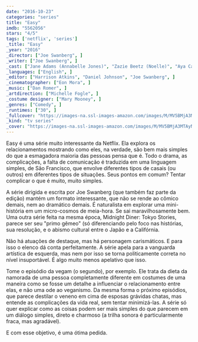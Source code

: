 ```yaml
---
date: "2016-10-23"
categories: "series"
title: "Easy"
imdb: "5562056"
stars: "4/5"
tags: ['netflix', 'series']
_title: "Easy"
_year: "2016"
_director: ["Joe Swanberg", ]
_writer: ["Joe Swanberg", ]
_cast: ["Jane Adams (Annabelle Jones)", "Zazie Beetz (Noelle)", "Aya Cash (Sherri)", "Dave Franco (Jeff)", "Jacqueline Toboni (Jo)", "Kiersey Clemons (Chase)", "Evan Jonigkeit (Matt)", "Rebecca Spence (Cheryl)", "Noah Hopkins (Russ)", ]
_languages: ["English", ]
_editor: ["Harrison Atkins", "Daniel Johnson", "Joe Swanberg", ]
_cinematographer: ["Eon Mora", ]
_music: ["Dan Romer", ]
_artdirection: ["Michelle Fogle", ]
_costume designer: ["Mary Mooney", ]
_genres: ["Comedy", ]
_runtimes: ["30", ]
_fullcover: "https://images-na.ssl-images-amazon.com/images/M/MV5BMjA3MTAyNzUyNF5BMl5BanBnXkFtZTgwNDk4NzgwMDI@.jpg"
_kind: "tv series"
_cover: "https://images-na.ssl-images-amazon.com/images/M/MV5BMjA3MTAyNzUyNF5BMl5BanBnXkFtZTgwNDk4NzgwMDI@._V1._SX93_SY140_.jpg"
---
```

Easy é uma série muito interessante da Netflix. Ela explora os relacionamentos mostrando como eles, na verdade, são bem mais simples do que a esmagadora maioria das pessoas pensa que é. Todo o drama, as complicações, a falta de comunicação é traduzida em uma linguagem simples, de São Francisco, que envolve diferentes tipos de casais (ou outros) em diferentes tipos de situações. Seus pontos em comum? Tentar complicar o que é muito, muito simples.

A série dirigida e escrita por Joe Swanberg (que também faz parte da edição) mantém um formato interessante, que não se rende ao cômico demais, nem ao dramático demais. É naturalista em explorar uma mini-história em um micro-cosmos de meia-hora. Se sai maravilhosamente bem. Uma outra série feita na mesma época, Midnight Diner: Tokyo Stories, parece ser seu "primo gêmeo" (só diferenciando pelo foco nas histórias, sua resolução, e o abismo cultural entre o Japão e a Califórnia.

Não há atuações de destaque, mas há personagem carismáticos. E para isso o elenco dá conta perfeitamente. A série apela para a vanguarda artística de esquerda, mas nem por isso se torna politicamente correta no nível insuportável. É algo muito menos apelativo que isso.

Tome o episódio da vegam (o segundo), por exemplo. Ele trata da dieta da namorada de uma pessoa completamente diferente em costumes de uma maneira como se fosse um detalhe a influenciar o relacionamento entre elas, e não uma ode ao veganismo. Da mesma forma o próximo episódios, que parece destilar o veneno em cima de esposas grávidas chatas, mas entende as complicações da vida real, sem tentar minimizá-las. A série só quer explicar como as coisas podem ser mais simples do que parecem em um diálogo simples, direto e charmoso (a trilha sonora é particularmente fraca, mas agradável).

E com esse objetivo, é uma ótima pedida.
